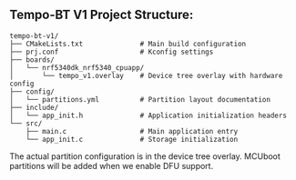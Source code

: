

## Tempo-BT V1 Project Structure:

```
tempo-bt-v1/
├── CMakeLists.txt              # Main build configuration
├── prj.conf                    # Kconfig settings
├── boards/
│   └── nrf5340dk_nrf5340_cpuapp/
│       └── tempo_v1.overlay    # Device tree overlay with hardware config
├── config/
│   └── partitions.yml          # Partition layout documentation
├── include/
│   └── app_init.h              # Application initialization headers
└── src/
    ├── main.c                  # Main application entry
    └── app_init.c              # Storage initialization
```

The actual partition configuration is in the device tree overlay.
MCUboot partitions will be added when we enable DFU support.